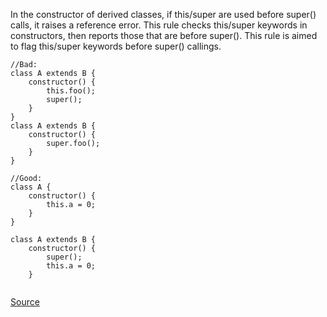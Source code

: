 In the constructor of derived classes, if this/super are used before super() calls, it raises a reference error.
This rule checks this/super keywords in constructors, then reports those that are before super().
This rule is aimed to flag this/super keywords before super() callings.

```
//Bad:
class A extends B {
	constructor() {
		this.foo();
		super();
	}
}
class A extends B {
	constructor() {
		super.foo();
	}
}

//Good:
class A {
    constructor() {
        this.a = 0;
    }
}

class A extends B {
    constructor() {
        super();
        this.a = 0;
    }


```

[Source](http://eslint.org/docs/rules/no-this-before-super)
